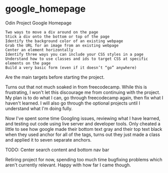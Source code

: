 # google_homepage
Odin Project Google Homepage

    Two ways to move a div around on the page
    Stick a div onto the bottom or top of the page
    Identify the background color of an existing webpage
    Grab the URL for an image from an existing webpage
    Center an element horizontally
    Identify three ways you can include your CSS styles in a page
    Understand how to use classes and ids to target CSS at specific elements on the page
    Build a very basic form (even if it doesn’t “go” anywhere)

Are the main targets before starting the project.

Turns out that not much soaked in from freecodecamp. While this is frustrating, I won't let this discourage me from continuing with the project. My plan is to do what I can, go through freecodecamp again, then fix what I haven't learned. I will also go through the optional projects until I understand what I'm doing fully.

Now I've spent some time Googling issues, reviewing what I have learned, and testing out code using live server and developer tools. Only cheated a little to see how google made their bottom text gray and their top text black when they used anchor for all of the tags, turns out they just made a class and applied it to seven separate anchors.

TODO: Center search content and bottom nav bar

Retiring project for now, spending too much time bugfixing problems which aren't currently relevant. Happy with how far I came though.